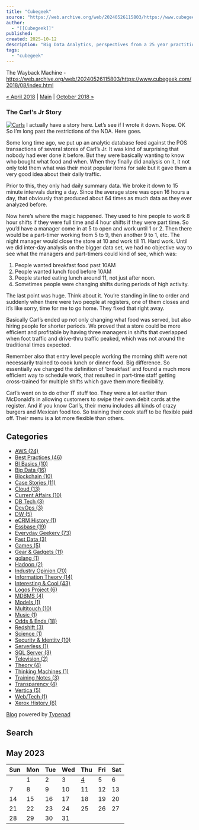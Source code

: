 ```yaml
---
title: "Cubegeek"
source: "https://web.archive.org/web/20240526115803/https://www.cubegeek.com/2018/08/index.html"
author:
  - "[[Cubegeek]]"
published:
created: 2025-10-12
description: "Big Data Analytics, perspectives from a 25 year practitioner."
tags:
  - "cubegeek"
---
```

The Wayback Machine - https://web.archive.org/web/20240526115803/https://www.cubegeek.com/2018/08/index.html

[« April 2018](https://web.archive.org/web/20240526115803/https://www.cubegeek.com/2018/04/index.html) | [Main](https://web.archive.org/web/20240526115803/https://www.cubegeek.com/) | [October 2018 »](https://web.archive.org/web/20240526115803/https://www.cubegeek.com/2018/10/index.html)

### The Carl's Jr Story

[![Carls](https://web.archive.org/web/20240526115803im_/https://cobb.typepad.com/.a/6a00d834515ae969e2022ad38b1c42200d-320wi "Carls")](https://web.archive.org/web/20240526115803/http://cobb.typepad.com/.a/6a00d834515ae969e2022ad38b1c42200d-popup) I actually have a story here. Let’s see if I wrote it down. Nope. OK So I’m long past the restrictions of the NDA. Here goes.

Some long time ago, we put up an analytic database feed against the POS transactions of several stores of Carl’s Jr. It was kind of surprising that nobody had ever done it before. But they were basically wanting to know who bought what food and when. When they finally did analysis on it, it not only told them what was their most popular items for sale but it gave them a very good idea about their daily traffic.

Prior to this, they only had daily summary data. We broke it down to 15 minute intervals during a day. Since the average store was open 16 hours a day, that obviously that produced about 64 times as much data as they ever analyzed before.

Now here’s where the magic happened. They used to hire people to work 8 hour shifts if they were full time and 4 hour shifts if they were part time. So you’d have a manager come in at 5 to open and work until 1 or 2. Then there would be a part-timer working from 5 to 9, then another 9 to 1, etc. The night manager would close the store at 10 and work till 11. Hard work. Until we did inter-day analysis on the bigger data set, we had no objective way to see what the managers and part-timers could kind of see, which was:

1. People wanted breakfast food past 10AM
2. People wanted lunch food before 10AM
3. People started eating lunch around 11, not just after noon.
4. Sometimes people were changing shifts during periods of high activity.

The last point was huge. Think about it. You’re standing in line to order and suddenly when there were two people at registers, one of them closes and it’s like sorry, time for me to go home. They fixed that right away.

Basically Carl’s ended up not only changing what food was served, but also hiring people for shorter periods. We proved that a store could be more efficient and profitable by having three managers in shifts that overlapped when foot traffic and drive-thru traffic peaked, which was not around the traditional times expected.

Remember also that entry level people working the morning shift were not necessarily trained to cook lunch or dinner food. Big difference. So essentially we changed the definition of ‘breakfast’ and found a much more efficient way to schedule work, that resulted in part-time staff getting cross-trained for multiple shifts which gave them more flexibility.

Carl’s went on to do other IT stuff too. They were a lot earlier than McDonald’s in allowing customers to swipe their own debit cards at the register. And if you know Carl’s, their menu includes all kinds of crazy burgers and Mexican food too. So training their cook staff to be flexible paid off. Their menu is a lot more flexible than others.

## Categories

- [AWS (24)](https://web.archive.org/web/20240526115803/https://www.cubegeek.com/aws/)
- [Best Practices (46)](https://web.archive.org/web/20240526115803/https://www.cubegeek.com/best_practices/)
- [BI Basics (10)](https://web.archive.org/web/20240526115803/https://www.cubegeek.com/bi_basics/)
- [Big Data (16)](https://web.archive.org/web/20240526115803/https://www.cubegeek.com/big-data/)
- [Blockchain (10)](https://web.archive.org/web/20240526115803/https://www.cubegeek.com/blockchain/)
- [Case Stories (11)](https://web.archive.org/web/20240526115803/https://www.cubegeek.com/case_stories/)
- [Cloud (13)](https://web.archive.org/web/20240526115803/https://www.cubegeek.com/cloud/)
- [Current Affairs (10)](https://web.archive.org/web/20240526115803/https://www.cubegeek.com/current_affairs/)
- [DB Tech (3)](https://web.archive.org/web/20240526115803/https://www.cubegeek.com/db-tech/)
- [DevOps (3)](https://web.archive.org/web/20240526115803/https://www.cubegeek.com/devops/)
- [DW (5)](https://web.archive.org/web/20240526115803/https://www.cubegeek.com/dw/)
- [eCRM History (1)](https://web.archive.org/web/20240526115803/https://www.cubegeek.com/ecrm_history/)
- [Essbase (19)](https://web.archive.org/web/20240526115803/https://www.cubegeek.com/essbase/)
- [Everyday Geekery (73)](https://web.archive.org/web/20240526115803/https://www.cubegeek.com/everyday_geekery/)
- [Fast Data (3)](https://web.archive.org/web/20240526115803/https://www.cubegeek.com/fast-data/)
- [Games (5)](https://web.archive.org/web/20240526115803/https://www.cubegeek.com/games/)
- [Gear & Gadgets (11)](https://web.archive.org/web/20240526115803/https://www.cubegeek.com/gear_gadgets/)
- [golang (1)](https://web.archive.org/web/20240526115803/https://www.cubegeek.com/golang/)
- [Hadoop (2)](https://web.archive.org/web/20240526115803/https://www.cubegeek.com/hadoop/)
- [Industry Opinion (70)](https://web.archive.org/web/20240526115803/https://www.cubegeek.com/industry_opinion/)
- [Information Theory (14)](https://web.archive.org/web/20240526115803/https://www.cubegeek.com/information_theory/)
- [Interesting & Cool (43)](https://web.archive.org/web/20240526115803/https://www.cubegeek.com/interesting_cool/)
- [Logos Project (6)](https://web.archive.org/web/20240526115803/https://www.cubegeek.com/logos-project/)
- [MDBMS (4)](https://web.archive.org/web/20240526115803/https://www.cubegeek.com/mdbms/)
- [Models (1)](https://web.archive.org/web/20240526115803/https://www.cubegeek.com/models/)
- [Multitouch (10)](https://web.archive.org/web/20240526115803/https://www.cubegeek.com/multitouch/)
- [Music (1)](https://web.archive.org/web/20240526115803/https://www.cubegeek.com/music/)
- [Odds & Ends (18)](https://web.archive.org/web/20240526115803/https://www.cubegeek.com/odds_ends/)
- [Redshift (3)](https://web.archive.org/web/20240526115803/https://www.cubegeek.com/redshift/)
- [Science (1)](https://web.archive.org/web/20240526115803/https://www.cubegeek.com/science/)
- [Security & Identity (10)](https://web.archive.org/web/20240526115803/https://www.cubegeek.com/security_identity/)
- [Serverless (1)](https://web.archive.org/web/20240526115803/https://www.cubegeek.com/serverless/)
- [SQL Server (3)](https://web.archive.org/web/20240526115803/https://www.cubegeek.com/sql_server/)
- [Television (2)](https://web.archive.org/web/20240526115803/https://www.cubegeek.com/television/)
- [Theory (4)](https://web.archive.org/web/20240526115803/https://www.cubegeek.com/theory/)
- [Thinking Machines (1)](https://web.archive.org/web/20240526115803/https://www.cubegeek.com/thinking-machines/)
- [Training Notes (3)](https://web.archive.org/web/20240526115803/https://www.cubegeek.com/training-notes/)
- [Transparency (4)](https://web.archive.org/web/20240526115803/https://www.cubegeek.com/transparency/)
- [Vertica (5)](https://web.archive.org/web/20240526115803/https://www.cubegeek.com/vertica/)
- [Web/Tech (1)](https://web.archive.org/web/20240526115803/https://www.cubegeek.com/webtech/)
- [Xerox History (6)](https://web.archive.org/web/20240526115803/https://www.cubegeek.com/xerox_history/)

[Blog](https://web.archive.org/web/20240526115803/https://www.typepad.com/ "Blog") powered by [Typepad](https://web.archive.org/web/20240526115803/https://www.typepad.com/ "TypePad")

## Search

## May 2023

| Sun | Mon | Tue | Wed | Thu | Fri | Sat |
| --- | --- | --- | --- | --- | --- | --- |
|  | 1 | 2 | 3 | [4](https://web.archive.org/web/20240526115803/https://www.cubegeek.com/2023/05/it-begins-again.html) | 5 | 6 |
| 7 | 8 | 9 | 10 | 11 | 12 | 13 |
| 14 | 15 | 16 | 17 | 18 | 19 | 20 |
| 21 | 22 | 23 | 24 | 25 | 26 | 27 |
| 28 | 29 | 30 | 31 |  |  |  |